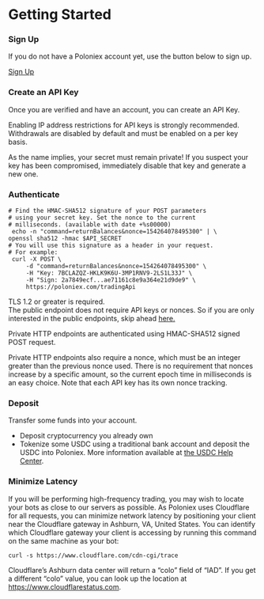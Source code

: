# Getting Started

### Sign Up

If you do not have a Poloniex account yet, use the button below to sign up.

<a href="https://poloniex.com/signup/" class="btn">Sign Up</a>

### Create an API Key

Once you are verified and have an account, you can create an API Key.

Enabling IP address restrictions for API keys is strongly recommended. Withdrawals are disabled by default and must be enabled on a per key basis.

As the name implies, your secret must remain private! If you suspect your key has been compromised, immediately disable that key and generate a new one.

### Authenticate

```shell
# Find the HMAC-SHA512 signature of your POST parameters
# using your secret key. Set the nonce to the current
# milliseconds. (available with date +%s00000)
 echo -n "command=returnBalances&nonce=154264078495300" | \
openssl sha512 -hmac $API_SECRET
# You will use this signature as a header in your request.
# For example:
 curl -X POST \
     -d "command=returnBalances&nonce=154264078495300" \
     -H "Key: 7BCLAZQZ-HKLK9K6U-3MP1RNV9-2LS1L33J" \
     -H "Sign: 2a7849ecf...ae71161c8e9a364e21d9de9" \
     https://poloniex.com/tradingApi
```

<aside class="info">
TLS 1.2 or greater is required.
</a></aside>

<aside class="info">
The public endpoint does not require API keys or nonces. So if you are only interested in the public endpoints, skip ahead <a href="/#public-http-api-methods">here.
</a></aside>

Private HTTP endpoints are authenticated using HMAC-SHA512 signed POST request.

Private HTTP endpoints also require a nonce, which must be an integer greater than the previous nonce used. There is no requirement that nonces increase by a specific amount, so the current epoch time in milliseconds is an easy choice. Note that each API key has its own nonce tracking.

### Deposit

Transfer some funds into your account.

- Deposit cryptocurrency you already own
- Tokenize some USDC using a traditional bank account and deposit the USDC into Poloniex. More information available at <a href="https://support.usdc.circle.com/hc/en-us">the USDC Help Center</a>.

### Minimize Latency

If you will be performing high-frequency trading, you may wish to locate your bots as close to our servers as possible. As Poloniex uses Cloudflare for all requests, you can minimize network latency by positioning your client near the Cloudflare gateway in Ashburn, VA, United States. You can identify which Cloudflare gateway your client is accessing by running this command on the same machine as your bot:

```curl -s https://www.cloudflare.com/cdn-cgi/trace```

Cloudflare’s Ashburn data center will return a “colo” field of “IAD”. If you get a different “colo” value, you can look up the location at <a href="https://www.cloudflarestatus.com" target="_blank">https://www.cloudflarestatus.com</a>.

